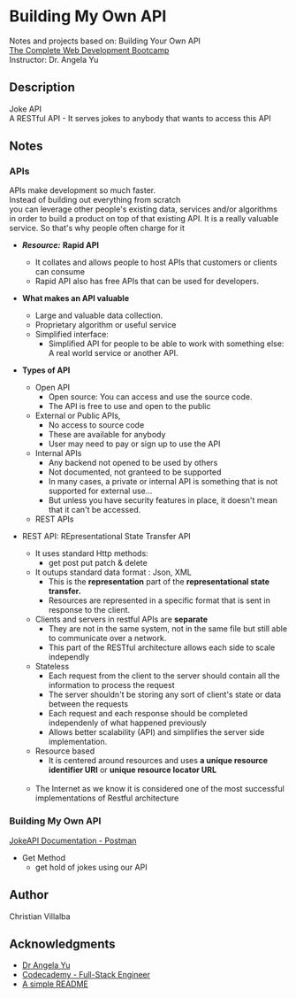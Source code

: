 # Building My Own API

Notes and projects based on: Building Your Own API        
[The Complete Web Development Bootcamp](https://www.udemy.com/course/the-complete-web-development-bootcamp/)          
Instructor: Dr. Angela Yu 

## Description
Joke API       
A RESTful API - It serves jokes to anybody that wants to access this API         

## Notes

### APIs

APIs make development so much faster.      
Instead of building out everything from scratch       
you can leverage other people's existing data, services and/or algorithms     
in order to build a product on top of that existing API.
It is a really valuable service.
So that's why people often charge for it

* ***Resource:*** **Rapid API**
    * It collates and allows people to host APIs that customers or clients can consume
    * Rapid API also has free APIs that can be used for developers.

* **What makes an API valuable**
    * Large and valuable data collection.
    * Proprietary algorithm or useful service 
    * Simplified interface:
        * Simplified API for people to be able to work with something else:    
         A real world service or another API.

* **Types of API**
    * Open API
        * Open source: You can access and use the source code.
        * The API is free to use and open to the public
    * External or Public APIs, 
        * No access to source code
        * These are available for anybody
        * User may need to pay or sign up to use the API
    * Internal APIs
        * Any backend not opened to be used by others
        * Not documented, not granteed to be supported
        * In many cases, a private or internal API is something that is not supported for external use...
        * But unless you have security features in place, it doesn't mean that it can't be accessed.
    * REST APIs

* REST API: REpresentational State Transfer API
    * It uses standard Http methods:
        * get post put patch & delete
    * It outups standard data format : Json, XML
        * This is the **representation** part of the **representational state transfer.**
        * Resources are represented in a specific format that is sent in response to the client.
    * Clients and servers in restful APIs are **separate**
        * They are not in the same system, not in the same file but still able to communicate over a network.
        * This part of the RESTful architecture allows each side to scale independly
    * Stateless
        * Each request from the client to the server should contain all the information to process the request
        * The server shouldn't be storing any sort of client's state or data between the requests
        * Each request and each response should be completed independenly of what happened previously
        * Allows better scalability (API) and simplifies the server side implementation.
    * Resource based
        * It is centered around resources and uses **a unique resource identifier URI** or **unique resource locator URL**
    <br />

    * The Internet as we know it is considered one of the most successful implementations of Restful architecture 

### Building My Own API

[JokeAPI Documentation - Postman](https://documenter.getpostman.com/view/6048123/2s9XxsTv8Y)

* Get Method
    * get hold of jokes using our API

## Author

Christian Villalba

## Acknowledgments
* [Dr Angela Yu](https://www.udemy.com/course/the-complete-web-development-bootcamp/)
* [Codecademy - Full-Stack Engineer](https://www.codecademy.com/learn/paths/full-stack-engineer-career-path)
* [A simple README](https://gist.github.com/DomPizzie/7a5ff55ffa9081f2de27c315f5018afc)

